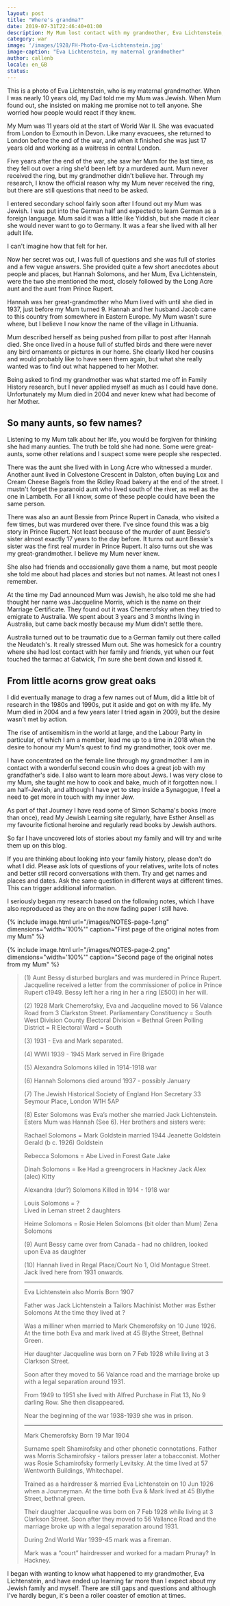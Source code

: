 ```yaml
---
layout: post
title: "Where's grandma?"
date: 2019-07-31T22:46:40+01:00
description: My Mum lost contact with my grandmother, Eva Lichtenstein, around 1950. Searching for her is how I fell head-first into my Jewish family history research
category: war
image: '/images/1928/FH-Photo-Eva-Lichtenstein.jpg'
image-caption: "Eva Lichtenstein, my maternal grandmother"
author: callenb
locale: en_GB
status:
---
```

This is a photo of Eva Lichtenstein, who is my maternal grandmother.  When I was nearly 10 years old, my Dad told me my Mum was Jewish.  When Mum found out, she insisted on making me promise not to tell anyone.  She worried how people would react if they knew.

My Mum was 11 years old at the start of World War II.  She was evacuated from London to Exmouth in Devon.  Like many evacuees, she returned to London before the end of the war, and when it finished she was just 17 years old and working as a waitress in central London.

Five years after the end of the war, she saw her Mum for the last time, as they fell out over a ring she'd been left by a murdered aunt.  Mum never received the ring, but my grandmother didn't believe her.  Through my research, I know the official reason why my Mum never received the ring, but there are still questions that need to be asked.  

I entered secondary school fairly soon after I found out my Mum was Jewish.  I was put into the German half and expected to learn German as a foreign language.  Mum said it was a little like Yiddish, but she made it clear she would never want to go to Germany.  It was a fear she lived with all her adult life.

I can't imagine how that felt for her.

Now her secret was out, I was full of questions and she was full of stories and a few vague answers.  She provided quite a few short anecdotes about people and places, but Hannah Solomons, and her Mum, Eva Lichtenstein, were the two she mentioned the most, closely followed by the Long Acre aunt and the aunt from Prince Rupert.

Hannah was her great-grandmother who Mum lived with until she died in 1937, just before my Mum turned 9.  Hannah and her husband Jacob came to this country from somewhere in Eastern Europe.  My Mum wasn't sure where, but I believe I now know the name of the village in Lithuania.

Mum described herself as being pushed from pillar to post after Hannah died.  She once lived in a house full of stuffed birds and there were never any bird ornaments or pictures in our home.  She clearly liked her cousins and would probably like to have seen them again, but what she really wanted was to find out what happened to her Mother.

Being asked to find my grandmother was what started me off in Family History research, but I never applied myself as much as I could have done.  Unfortunately my Mum died in 2004 and never knew what had become of her Mother.

## So many aunts, so few names?

Listening to my Mum talk about her life, you would be forgiven for thinking she had many aunties.  The truth be told she had none.  Some were great-aunts, some other relations and I suspect some were people she respected.

There was the aunt she lived with in Long Acre who witnessed a murder.  Another aunt lived in Colvestone Crescent in Dalston, often buying Lox and Cream Cheese Bagels from the Ridley Road bakery at the end of the street.  I mustn't forget the paranoid aunt who lived south of the river, as well as the one in Lambeth.  For all I know, some of these people could have been the same person.

There was also an aunt Bessie from Prince Rupert in Canada, who visited a few times, but was murdered over there.  I've since found this was a big story in Prince Rupert.  Not least because of the murder of aunt Bessie's sister almost exactly 17 years to the day before.  It turns out aunt Bessie's sister was the first real murder in Prince Rupert.  It also turns out she was my great-grandmother.  I believe my Mum never knew.

She also had friends and occasionally gave them a name, but most people she told me about had places and stories but not names. At least not ones I remember.

At the time my Dad announced Mum was Jewish, he also told me she had thought her name was Jacqueline Morris, which is the name on their Marriage Certificate.  They found out it was Chemerofsky when they tried to emigrate to Australia.  We spent about 3 years and 3 months living in Australia, but came back mostly because my Mum didn't settle there.  

Australia turned out to be traumatic due to a German family out there called the Neudatch's.  It really stressed Mum out.  She was homesick for a country where she had lost contact with her family and friends, yet when our feet touched the tarmac at Gatwick, I'm sure she bent down and kissed it.

## From little acorns grow great oaks

I did eventually manage to drag a few names out of Mum, did a little bit of research in the 1980s and 1990s, put it aside and got on with my life.  My Mum died in 2004 and a few years later I tried again in 2009, but the desire wasn't met by action.

The rise of antisemitism in the world at large, and the Labour Party in particular, of which I am a member, lead me up to a time in 2018 when the desire to honour my Mum's quest to find my grandmother, took over me.

I have concentrated on the female line through my grandmother.  I am in contact with a wonderful second cousin who does a great job with my grandfather's side.  I also want to learn more about Jews.  I was very close to my Mum, she taught me how to cook and bake, much of it forgotten now.  I am half-Jewish, and although I have yet to step inside a Synagogue, I feel a need to get more in touch with my inner Jew.

As part of that Journey I have read some of Simon Schama's books (more than once), read My Jewish Learning site regularly, have Esther Ansell as my favourite fictional heroine and regularly read books by Jewish authors.  

So far I have uncovered lots of stories about my family and will try and write them up on this blog.

If you are thinking about looking into your family history, please don't do what I did.  Please ask lots of questions of your relatives, write lots of notes and better still record conversations with them.  Try and get names and places and dates.  Ask the same question in different ways at different times.  This can trigger additional information.

I seriously began my research based on the following notes, which I have also reproduced as they are on the now fading paper I still have.

{% include image.html url="/images/NOTES-page-1.png" dimensions="width='100%'" caption="First page of the original notes from my Mum" %}

{% include image.html url="/images/NOTES-page-2.png" dimensions="width='100%'" caption="Second page of the original notes from my Mum" %}

> (1) Aunt Bessy disturbed burglars and was murdered in Prince Rupert.  Jacqueline received a letter from the commissioner of police in Prince Rupert c1949.  Bessy left her a ring in her a ring (£500) in her will.
>
> (2) 1928 Mark Chemerofsky, Eva and Jacqueline
> moved to 56 Valance Road from 3 Clarkston Street.
> Parliamentary Constituency = South West Division
> County Electoral Division = Bethnal Green
> Polling District = R
> Electoral Ward =  South
>
> (3) 1931 - Eva and Mark separated.
>
> (4) WWII 1939 - 1945 Mark served in Fire Brigade
>
> (5) Alexandra Solomons killed in 1914-1918 war
>
> (6) Hannah Solomons died around 1937 - possibly January
>
> (7) The Jewish Historical Society of England
> Hon Secretary 33 Seymour Place, London W1H 5AP
>
> (8) Ester Solomons was Eva’s mother she married Jack Lichtenstein.  Esters Mum was Hannah (See 6). Her brothers and sisters were:
>
> Rachael Solomons = Mark Goldstein married 1944
>  Jeanette Goldstein
>  Gerald (b c. 1926) Goldstein
>
> Rebecca Solomons = Abe 
> Lived in Forest Gate
>  Jake
>
> Dinah Solomons = Ike
> Had a greengrocers in Hackney
>  Jack
>  Alex (alec)
>  Kitty
>
> Alexandra (dur?) Solomons
> Killed in 1914 - 1918 war
>
> Louis Solomons = ?  
> Lived in Leman street
> 2 daughters
>
> Heime Solomons = Rosie
>  Helen Solomons (bit older than Mum)
>  Zena Solomons
>
> (9) Aunt Bessy came over from Canada - had no children, looked upon Eva as daughter
>
> (10) Hannah lived in Regal Place/Court No 1, Old Montague Street.  Jack lived here from 1931 onwards.
>
>
> ------------------------
> Eva Lichtenstein also Morris
> Born 1907
>
> Father was Jack Lichtenstein a Tailors Machinist
> Mother was Esther Solomons
> At the time they lived at ?
>
> Was a milliner when married to Mark Chemerofsky on 10 June 1926.  At the time both Eva and mark lived at 45 Blythe Street, Bethnal Green.
>
> Her daughter Jacqueline was born on 7 Feb 1928 while living at 3 Clarkson Street.
>
> Soon after they moved to 56 Valance road and the marriage broke up with a legal separation around 1931.
>
> From 1949 to 1951 she lived with Alfred Purchase in Flat 13, No 9 darling Row.  She then disappeared.
>
> Near the beginning of the war 1938-1939 she was in prison.
>
> ------------------------
> Mark Chemerofsky
> Born 19 Mar 1904
>
> Surname spelt Shamirofsky and other phonetic connotations.
> Father was Morris Schamirofsky - tailors presser later a tobacconist.
> Mother was Rosie Schamirofsky formerly Levitsky.
> At the time lived at 57 Wentworth Buildings, Whitechapel.
>
> Trained as a hairdresser & married Eva Lichtenstein on 10 Jun 1926 when a Journeyman. At the time both Eva & Mark lived at 45 Blythe Street, bethnal green.
>
> Their daughter Jacqueline was born on 7 Feb 1928 while living at 3 Clarkson Street.
> Soon after they moved to 56 Vallance Road and the marriage broke up with a legal separation around 1931.
>
> During 2nd World War 1939-45 mark was a fireman.
>
> Mark was a “court” hairdresser and worked for a madam Prunay? In Hackney.
>

I began with wanting to know what happened to my grandmother, Eva Lichtenstein, and have ended up learning far more than I expect about my Jewish family and myself.  There are still gaps and questions and although I've hardly begun, it's been a roller coaster of emotion at times.
